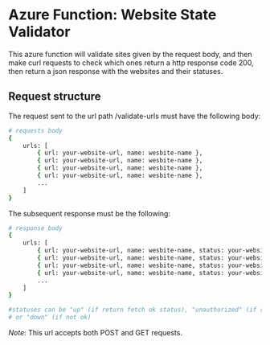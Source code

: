 # Azure Function: Website State Validator

This azure function will validate sites given by the request body, and then make curl requests to check which ones return a http response code 200, then return a json response with the websites and their statuses.

## Request structure

The request sent to the url path /validate-urls must have the following body:

```bash
# requests body
{
    urls: [
        { url: your-website-url, name: wesbite-name },
        { url: your-website-url, name: wesbite-name },
        { url: your-website-url, name: wesbite-name },
        { url: your-website-url, name: wesbite-name },
        ...
    ]
}
```

The subsequent response must be the following:

```bash
# response body
{
    urls: [
        { url: your-website-url, name: wesbite-name, status: your-website-status },
        { url: your-website-url, name: wesbite-name, status: your-website-status },
        { url: your-website-url, name: wesbite-name, status: your-website-status },
        { url: your-website-url, name: wesbite-name, status: your-website-status },
        ...
    ]
}

#statuses can be "up" (if return fetch ok status), "unauthorized" (if return http 401 or 403),
# or "down" (if not ok)
```

*Note*: This url accepts both POST and GET requests.